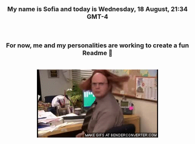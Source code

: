 


<div align="center">
<h3 >My name is Sofia and today is Wednesday, 18 August, 21:34 GMT-4</h3><br>
<h3 >For now, me and my personalities are working to create a fun Readme 👋
</h3><br>
<img src='img/dwight.gif' alt='working...'/>
</div>
